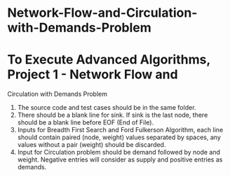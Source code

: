 # Network-Flow-and-Circulation-with-Demands-Problem
# To Execute Advanced Algorithms, Project 1 - Network Flow and
Circulation with Demands Problem

1. The source code and test cases should be in the same folder.
2. There should be a blank line for sink. If sink is the last node, there should be
a blank line before EOF (End of File).
3. Inputs for Breadth First Search and Ford Fulkerson Algorithm, each line
should contain paired (node, weight) values separated by spaces, any values
without a pair (weight) should be discarded.
4. Input for Circulation problem should be demand followed by node and
weight. Negative entries will consider as supply and positive entries as
demands.
